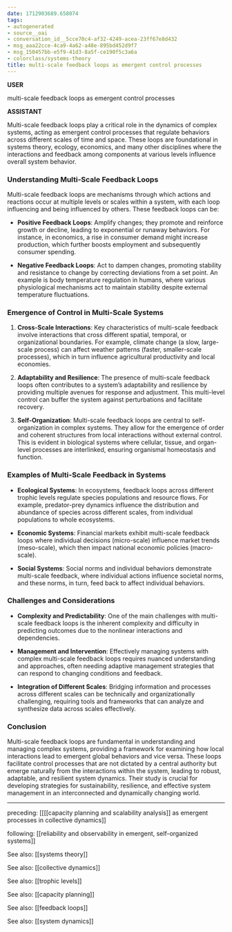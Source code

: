 ```yaml
---
date: 1712903689.658074
tags:
- autogenerated
- source__oai
- conversation_id__5cce70c4-af32-4249-acea-23ff67e8d432
- msg_aaa22cce-4ca9-4a62-a48e-895bd452d9f7
- msg_150457bb-e5f9-41d3-8a5f-ce190f5c3a6a
- colorclass/systems-theory
title: multi-scale feedback loops as emergent control processes
---
```


**USER**

multi-scale feedback loops as emergent control processes


**ASSISTANT**

Multi-scale feedback loops play a critical role in the dynamics of complex systems, acting as emergent control processes that regulate behaviors across different scales of time and space. These loops are foundational in systems theory, ecology, economics, and many other disciplines where the interactions and feedback among components at various levels influence overall system behavior.

### Understanding Multi-Scale Feedback Loops

Multi-scale feedback loops are mechanisms through which actions and reactions occur at multiple levels or scales within a system, with each loop influencing and being influenced by others. These feedback loops can be:

- **Positive Feedback Loops**: Amplify changes; they promote and reinforce growth or decline, leading to exponential or runaway behaviors. For instance, in economics, a rise in consumer demand might increase production, which further boosts employment and subsequently consumer spending.
  
- **Negative Feedback Loops**: Act to dampen changes, promoting stability and resistance to change by correcting deviations from a set point. An example is body temperature regulation in humans, where various physiological mechanisms act to maintain stability despite external temperature fluctuations.

### Emergence of Control in Multi-Scale Systems

1. **Cross-Scale Interactions**: Key characteristics of multi-scale feedback involve interactions that cross different spatial, temporal, or organizational boundaries. For example, climate change (a slow, large-scale process) can affect weather patterns (faster, smaller-scale processes), which in turn influence agricultural productivity and local economies.

2. **Adaptability and Resilience**: The presence of multi-scale feedback loops often contributes to a system’s adaptability and resilience by providing multiple avenues for response and adjustment. This multi-level control can buffer the system against perturbations and facilitate recovery.

3. **Self-Organization**: Multi-scale feedback loops are central to self-organization in complex systems. They allow for the emergence of order and coherent structures from local interactions without external control. This is evident in biological systems where cellular, tissue, and organ-level processes are interlinked, ensuring organismal homeostasis and function.

### Examples of Multi-Scale Feedback in Systems

- **Ecological Systems**: In ecosystems, feedback loops across different trophic levels regulate species populations and resource flows. For example, predator-prey dynamics influence the distribution and abundance of species across different scales, from individual populations to whole ecosystems.

- **Economic Systems**: Financial markets exhibit multi-scale feedback loops where individual decisions (micro-scale) influence market trends (meso-scale), which then impact national economic policies (macro-scale).

- **Social Systems**: Social norms and individual behaviors demonstrate multi-scale feedback, where individual actions influence societal norms, and these norms, in turn, feed back to affect individual behaviors.

### Challenges and Considerations

- **Complexity and Predictability**: One of the main challenges with multi-scale feedback loops is the inherent complexity and difficulty in predicting outcomes due to the nonlinear interactions and dependencies.
  
- **Management and Intervention**: Effectively managing systems with complex multi-scale feedback loops requires nuanced understanding and approaches, often needing adaptive management strategies that can respond to changing conditions and feedback.

- **Integration of Different Scales**: Bridging information and processes across different scales can be technically and organizationally challenging, requiring tools and frameworks that can analyze and synthesize data across scales effectively.

### Conclusion

Multi-scale feedback loops are fundamental in understanding and managing complex systems, providing a framework for examining how local interactions lead to emergent global behaviors and vice versa. These loops facilitate control processes that are not dictated by a central authority but emerge naturally from the interactions within the system, leading to robust, adaptable, and resilient system dynamics. Their study is crucial for developing strategies for sustainability, resilience, and effective system management in an interconnected and dynamically changing world.


---

preceding: [[[[capacity planning and scalability analysis]] as emergent processes in collective dynamics]]  


following: [[reliability and observability in emergent, self-organized systems]]

See also: [[systems theory]]


See also: [[collective dynamics]]


See also: [[trophic levels]]


See also: [[capacity planning]]


See also: [[feedback loops]]


See also: [[system dynamics]]